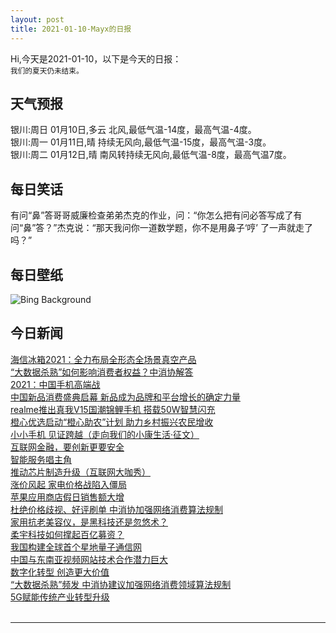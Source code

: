 ```yaml
---
layout: post
title: 2021-01-10-Mayx的日报
---
```


Hi,今天是2021-01-10，以下是今天的日报：<br><small>
我们的夏天仍未结束。</small><!--more-->
## 天气预报
银川:周日 01月10日,多云 北风,最低气温-14度，最高气温-4度。<br>银川:周一 01月11日,晴 持续无风向,最低气温-15度，最高气温-3度。<br>银川:周二 01月12日,晴 南风转持续无风向,最低气温-8度，最高气温7度。
## 每日笑话
有问“鼻”答哥哥威廉检查弟弟杰克的作业，问：“你怎么把有问必答写成了有 问“鼻”答？”杰克说：“那天我问你一道数学题，你不是用鼻子‘哼’ 了一声就走了吗？”
## 每日壁纸
![Bing Background](https://cn.bing.com/th?id=OHR.SpanishSeaSlug_EN-US5956865427_1920x1080.jpg&rf=LaDigue_1920x1080.jpg&pid=hp "Spanish shawl nudibranch on kelp off Santa Catalina Island, Channel Islands, California (© WaterFrame/Alamy)")
## 今日新闻

[海信冰箱2021：全力布局全形态全场景真空产品](http://it.people.com.cn/n1/2021/0109/c1009-31994602.html)   
[“大数据杀熟”如何影响消费者权益？中消协解答](http://it.people.com.cn/n1/2021/0109/c1009-31994576.html)   
[2021：中国手机高端战](http://it.people.com.cn/n1/2021/0108/c1009-31994206.html)   
[中国新品消费盛典启幕 新品成为品牌和平台增长的确定力量](http://it.people.com.cn/n1/2021/0108/c1009-31994177.html)   
[realme推出真我V15国潮锦鲤手机 搭载50W智慧闪充](http://it.people.com.cn/n1/2021/0108/c1009-31994087.html)   
[橙心优选启动“橙心助农”计划 助力乡村振兴农民增收](http://it.people.com.cn/n1/2021/0108/c1009-31993261.html)   
[小小手机 见证跨越（走向我们的小康生活·征文）](http://it.people.com.cn/n1/2021/0108/c1009-31993458.html)   
[互联网金融，要创新更要安全](http://it.people.com.cn/n1/2021/0108/c1009-31993471.html)   
[智能服务唱主角](http://it.people.com.cn/n1/2021/0108/c1009-31993468.html)   
[推动芯片制造升级（互联网大咖秀）](http://it.people.com.cn/n1/2021/0108/c1009-31993472.html)   
[涨价风起 家电价格战陷入僵局](http://it.people.com.cn/n1/2021/0108/c1009-31993334.html)   
[苹果应用商店假日销售额大增](http://it.people.com.cn/n1/2021/0108/c1009-31993374.html)   
[杜绝价格歧视、好评刷单 中消协加强网络消费算法规制](http://it.people.com.cn/n1/2021/0108/c1009-31993336.html)   
[家用抗老美容仪，是黑科技还是忽悠术？](http://it.people.com.cn/n1/2021/0108/c1009-31993227.html)   
[柔宇科技如何撑起百亿募资？](http://it.people.com.cn/n1/2021/0108/c1009-31993330.html)   
[我国构建全球首个星地量子通信网](http://it.people.com.cn/n1/2021/0108/c1009-31993454.html)   
[中国与东南亚视频网站技术合作潜力巨大](http://it.people.com.cn/n1/2021/0108/c1009-31993446.html)   
[数字化转型 创造更大价值](http://it.people.com.cn/n1/2021/0108/c1009-31993453.html)   
[“大数据杀熟”频发 中消协建议加强网络消费领域算法规制](http://it.people.com.cn/n1/2021/0108/c1009-31993138.html)   
[5G赋能传统产业转型升级](http://it.people.com.cn/n1/2021/0108/c1009-31993173.html)   
<br />

***

<small></small>
